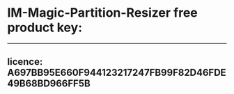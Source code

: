 # IM-Magic-Partition-Resizer free product key:
------------------------------------------------------------------------------------------
licence: A697BB95E660F944123217247FB99F82D46FDE49B68BD966FF5B
------------------------------------------------------------------------------------------
